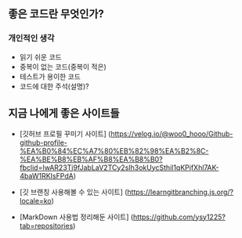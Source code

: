 ## 좋은 코드란 무엇인가?

### 개인적인 생각

- 읽기 쉬운 코드
- 중복이 없는 코드(중복이 적은)
- 테스트가 용이한 코드
- 코드에 대한 주석(설명)?

## 지금 나에게 좋은 사이트들
- [깃허브 프로필 꾸미기 사이트] (https://velog.io/@woo0_hooo/Github-github-profile-%EA%B0%84%EC%A7%80%EB%82%98%EA%B2%8C-%EA%BE%B8%EB%AF%B8%EA%B8%B0?fbclid=IwAR23Tj9fJabLaV2TCy2sIh3okUycSthil1qKPjfXhl7AK-4baW1RKIsFPdA)

- [깃 브랜칭 사용해볼 수 있는 사이트] (https://learngitbranching.js.org/?locale=ko)

- [MarkDown 사용법 정리해둔 사이트] (https://github.com/ysy1225?tab=repositories)
